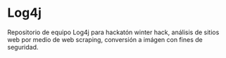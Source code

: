 # Log4j
Repositorio de equipo Log4j para hackatón winter hack, análisis de sitios web por medio de web scraping, conversión a imágen con fines de seguridad.
